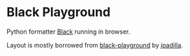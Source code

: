 # Black Playground

Python formatter [Black](https://github.com/psf/black) running in browser.

Layout is mostly borrowed from [black-playground](https://black.vercel.app/?version=stable) by [jpadilla](https://github.com/jpadilla).